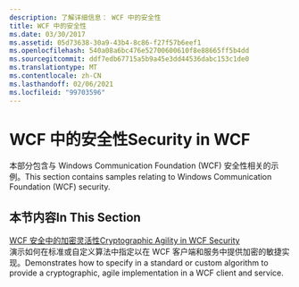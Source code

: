 ```yaml
---
description: 了解详细信息： WCF 中的安全性
title: WCF 中的安全性
ms.date: 03/30/2017
ms.assetid: 05d73638-30a9-43b4-8c86-f27f57b6eef1
ms.openlocfilehash: 540a08a6bc476e52700600610f8e88665ff5b4dd
ms.sourcegitcommit: ddf7edb67715a5b9a45e3dd44536dabc153c1de0
ms.translationtype: MT
ms.contentlocale: zh-CN
ms.lasthandoff: 02/06/2021
ms.locfileid: "99703596"
---
```

# <a name="security-in-wcf"></a><span data-ttu-id="93017-103">WCF 中的安全性</span><span class="sxs-lookup"><span data-stu-id="93017-103">Security in WCF</span></span>

<span data-ttu-id="93017-104">本部分包含与 Windows Communication Foundation (WCF) 安全性相关的示例。</span><span class="sxs-lookup"><span data-stu-id="93017-104">This section contains samples relating to Windows Communication Foundation (WCF) security.</span></span>  
  
## <a name="in-this-section"></a><span data-ttu-id="93017-105">本节内容</span><span class="sxs-lookup"><span data-stu-id="93017-105">In This Section</span></span>  

 [<span data-ttu-id="93017-106">WCF 安全中的加密灵活性</span><span class="sxs-lookup"><span data-stu-id="93017-106">Cryptographic Agility in WCF Security</span></span>](cryptographic-agility-in-wcf-security.md)  
 <span data-ttu-id="93017-107">演示如何在标准或自定义算法中指定以在 WCF 客户端和服务中提供加密的敏捷实现。</span><span class="sxs-lookup"><span data-stu-id="93017-107">Demonstrates how to specify in a standard or custom algorithm to provide a cryptographic, agile implementation in a WCF client and service.</span></span>
